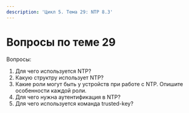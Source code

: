 ```yaml
---
description: 'Цикл 5. Тема 29: NTP 8.3'
---
```


# Вопросы по теме 29

Вопросы:  
1. Для чего используется NTP?  
2. Какую структру использует NTP?  
3. Какие роли могут быть у устройств при работе с NTP. Опишите особенности каждой роли.  
4. Для чего нужна аутентификация в NTP?  
5. Для чего используется команда trusted-key?  


